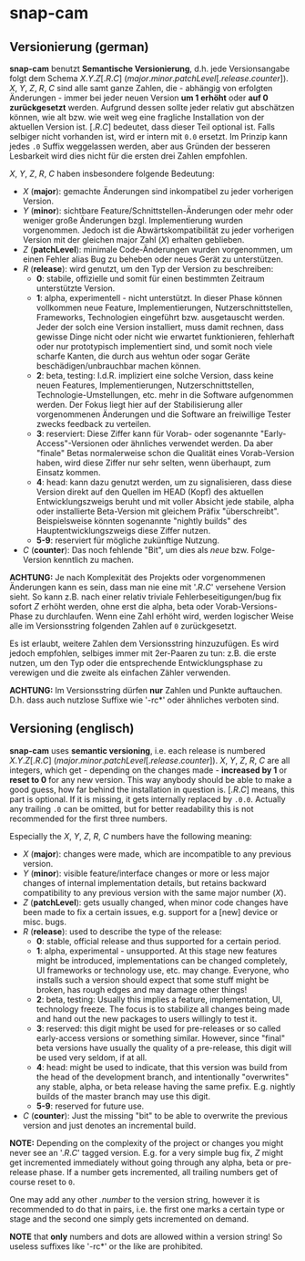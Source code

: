 # snap-cam

## Versionierung (german)

**snap-cam** benutzt __Semantische Versionierung__, d.h. jede Versionsangabe
folgt dem Schema
_X_._Y_._Z_[._R_._C_] (_major_._minor_._patchLevel_[._release_._counter_]).
_X_, _Y_, _Z_, _R_, _C_ sind alle samt ganze Zahlen, die - abhängig von
erfolgten Änderungen - immer bei jeder neuen Version **um 1 erhöht**
oder **auf 0 zurückgesetzt** werden. Aufgrund dessen sollte jeder relativ gut
abschätzen können, wie alt bzw. wie weit weg eine fragliche Installation von
der aktuellen Version ist. [._R_._C_] bedeutet, dass dieser Teil optional ist.
Falls selbiger nicht vorhanden ist, wird er intern mit `0.0` ersetzt.
Im Prinzip kann jedes `.0` Suffix weggelassen werden, aber aus Gründen der
besseren Lesbarkeit wird dies nicht für die ersten drei Zahlen empfohlen.

_X_, _Y_, _Z_, _R_, _C_ haben insbesondere folgende Bedeutung:
* _X_ (**major**): gemachte Änderungen sind inkompatibel zu jeder vorherigen
	Version.
* _Y_ (**minor**): sichtbare Feature/Schnittstellen-Änderungen oder mehr oder
	weniger große Änderungen bzgl. Implementierung wurden vorgenommen. Jedoch
	ist die Abwärtskompatibilität zu jeder vorherigen Version mit der
	gleichen major Zahl (_X_) erhalten geblieben.
* _Z_ (**patchLevel**): minimale Code-Änderungen wurden vorgenommen, um einen
	Fehler alias Bug zu beheben oder neues Gerät zu unterstützen.
* _R_ (**release**): wird genutzt, um den Typ der Version zu beschreiben:
	* **0**: stabile, offizielle und somit für einen bestimmten Zeitraum
		unterstützte Version.
	* **1**: alpha, experimentell - nicht unterstützt. In dieser Phase können
		vollkommen neue Feature, Implementierungen, Nutzerschnittstellen,
		Frameworks, Technologien eingeführt bzw. ausgetauscht werden. Jeder der
		solch eine Version installiert, muss damit rechnen, dass gewisse Dinge
		nicht oder nicht wie erwartet funktionieren, fehlerhaft oder nur
		prototypisch implementiert sind, und somit noch viele scharfe Kanten,
		die durch aus wehtun oder sogar Geräte beschädigen/unbrauchbar machen
		können.
	* **2**: beta, testing: I.d.R. impliziert eine solche Version, dass keine
		neuen Features, Implementierungen, Nutzerschnittstellen,
		Technologie-Umstellungen, etc. mehr in die Software aufgenommen werden.
		Der Fokus liegt hier auf der Stabilisierung aller vorgenommenen
		Änderungen und die Software an freiwillige Tester zwecks feedback zu
		verteilen.
	* **3**: reserviert: Diese Ziffer kann für Vorab- oder sogenannte
		"Early-Access"-Versionen oder ähnliches verwendet werden. Da aber
		"finale" Betas normalerweise schon die Qualität eines Vorab-Version
		haben, wird diese Ziffer nur sehr selten, wenn überhaupt, zum Einsatz
		kommen.
	* **4**: head: kann dazu genutzt werden, um zu signalisieren, dass diese
		Version direkt auf den Quellen im HEAD (Kopf) des aktuellen
		Entwicklungszweigs beruht und mit voller Absicht jede stabile, alpha
		oder installierte Beta-Version mit gleichem Präfix "überschreibt".
		Beispielsweise könnten sogenannte "nightly builds" des
		Hauptentwicklungszweigs diese Ziffer nutzen.
	* **5-9**: reserviert für mögliche zukünftige Nutzung.
* _C_ (**counter**): Das noch fehlende "Bit", um dies als _neue_ bzw.
	Folge-Version kenntlich zu machen.

**ACHTUNG:** Je nach Komplexität des Projekts oder vorgenommenen Änderungen
kann es sein, dass man nie eine mit '._R_._C_' versehene Version sieht. So kann
z.B. nach einer relativ triviale Fehlerbeseitigungen/bug fix sofort _Z_ erhöht
werden, ohne erst die alpha, beta oder Vorab-Versions-Phase zu durchlaufen.
Wenn eine Zahl erhöht wird, werden logischer Weise alle im Versionsstring
folgenden Zahlen auf `0` zurückgesetzt.

Es ist erlaubt, weitere Zahlen dem Versionsstring hinzuzufügen. Es wird jedoch
empfohlen, selbiges immer mit 2er-Paaren zu tun: z.B. die erste nutzen, um den
Typ oder die entsprechende Entwicklungsphase zu verewigen und die zweite als
einfachen Zähler verwenden.

**ACHTUNG:** Im Versionsstring dürfen **nur** Zahlen und Punkte auftauchen.
D.h. dass auch nutzlose Suffixe wie '-rc\*' oder ähnliches verboten sind.


## Versioning (englisch)

**snap-cam** uses __semantic versioning__, i.e. each release is numbered
_X_._Y_._Z_[._R_._C_] (_major_._minor_._patchLevel_[._release_._counter_]).
_X_, _Y_, _Z_, _R_, _C_ are all
integers, which get - depending on the changes made - **increased by 1** or
**reset to 0** for any new version. This way anybody should be able to make a
good guess, how far behind the installation in question is. [._R_._C_] means,
this part is optional.  If it is missing, it gets internally replaced by
`.0.0`. Actually any trailing `.0` can be omitted, but for better readability
this is not recommended for the first three numbers.

Especially the _X_, _Y_, _Z_, _R_, _C_ numbers have the following meaning:
* _X_ (**major**): changes were made, which are incompatible to any previous
	version.
* _Y_ (**minor**): visible feature/interface changes or more or less  major
	changes of internal implementation details, but retains backward
	compatibility to any previous version with the same major number (_X_).
* _Z_ (**patchLevel**): gets usually changed, when minor code changes have been
	made to fix a certain issues, e.g. support for a [new] device or misc. bugs.
* _R_ (**release**): used to describe the type of the release:
	* **0**: stable, official release and thus supported for a certain period.
	* **1**: alpha, experimental - unsupported. At this stage new features
		might be introduced, implementations can be changed completely, UI
		frameworks or technology use, etc. may change. Everyone, who installs
		such a version should expect that some stuff might be broken, has rough
		edges and may damage other things!
	* **2**: beta, testing: Usually this implies a feature, implementation, UI,
		technology freeze. The focus is to stabilize all changes being made and
		hand out the new packages to users willingly to test it.
	* **3**: reserved: this digit might be used for pre-releases or so called
		early-access versions or something similar. However, since "final" beta
		versions have usually the quality of a pre-release, this digit will be
		used very seldom, if at all.
	* **4**: head: might be used to indicate, that this version was build from
		the head of the development branch, and intentionally "overwrites" any
		stable, alpha, or beta release having the same prefix. E.g. nightly
		builds of the master branch may use this digit.
	* **5-9**: reserved for future use.
* _C_ (**counter**): Just the missing "bit" to be able to overwrite the
	previous version and just denotes an incremental build.

**NOTE:** Depending on the complexity of the project or changes you might never
see an '._R_._C_' tagged version. E.g. for a very simple bug fix, _Z_ might get
incremented immediately without going through any alpha, beta or pre-release
phase. If a number gets incremented, all trailing numbers get of course reset
to `0`.

One may add any other _.number_ to the version string, however it is
recommended to do that in pairs, i.e. the first one marks a certain type or
stage and the second one simply gets incremented on demand.

**NOTE** that **only** numbers and dots are allowed within a version string!
So useless suffixes like '-rc\*' or the like are prohibited.

